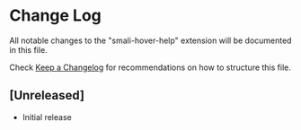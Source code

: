 # Change Log

All notable changes to the "smali-hover-help" extension will be documented in this file.

Check [Keep a Changelog](http://keepachangelog.com/) for recommendations on how to structure this file.

## [Unreleased]

- Initial release